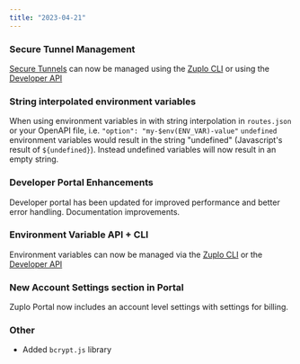 ```yaml
---
title: "2023-04-21"
---
```


### Secure Tunnel Management

[Secure Tunnels](/docs/articles/secure-tunnel) can now be managed using the [Zuplo CLI](https://zuplo.com/docs/articles/cli) or using the [Developer API](https://dev.zuplo.com/docs)

### String interpolated environment variables

When using environment variables in with string interpolation in `routes.json` or your OpenAPI file, i.e. `"option": "my-$env(ENV_VAR)-value"` `undefined` environment variables would result in the string "undefined" (Javascript's result of `${undefined}`). Instead undefined variables will now result in an empty string.

### Developer Portal Enhancements

Developer portal has been updated for improved performance and better error handling. Documentation improvements.

### Environment Variable API + CLI

Environment variables can now be managed via the [Zuplo CLI](https://zuplo.com/docs/articles/cli) or the [Developer API](https://dev.zuplo.com/docs)

### New Account Settings section in Portal

Zuplo Portal now includes an account level settings with settings for billing.

### Other

- Added `bcrypt.js` library
